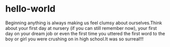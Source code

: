 # hello-world
Beginning anything is always making us feel clumsy about ourselves.Think about your first day at nursery (if you can still remember now), your first day on your dream job or even the first time you uttered the first word to the boy or girl you were crushing on in high school.It was so surreal!!!
